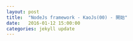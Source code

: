 ```yaml
---
layout: post
title:  "NodeJs framework - KaoJs(00) - 開始"
date:   2016-01-12 15:00:00
categories: jekyll update
---
```





